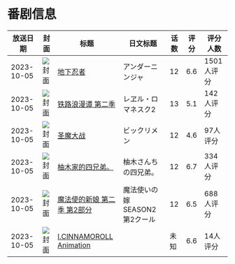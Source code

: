# 番剧信息

|放送日期|封面|标题|日文标题|话数|评分|评分人数|
|---|---|---|---|---|---|---|
|2023-10-05|![封面](https://lain.bgm.tv/pic/cover/c/c1/4c/348220_OwnzX.jpg)|[地下忍者](https://bangumi.tv/subject/348220)|アンダーニンジャ|12|6.6|1501人评分|
|2023-10-05|![封面](https://lain.bgm.tv/pic/cover/c/db/74/404284_f1616.jpg)|[铁路浪漫谭 第二季](https://bangumi.tv/subject/404284)|レヱル・ロマネスク2|13|5.1|142人评分|
|2023-10-05|![封面](https://lain.bgm.tv/pic/cover/c/37/4b/427568_Zo7c7.jpg)|[圣魔大战](https://bangumi.tv/subject/427568)|ビックリメン|12|4.6|97人评分|
|2023-10-05|![封面](https://lain.bgm.tv/pic/cover/c/3a/74/432651_fzzy2.jpg)|[柚木家的四兄弟。](https://bangumi.tv/subject/432651)|柚木さんちの四兄弟。|12|6.7|334人评分|
|2023-10-05|![封面](https://lain.bgm.tv/pic/cover/c/95/06/442523_Nf71c.jpg)|[魔法使的新娘 第二季 第2部分](https://bangumi.tv/subject/442523)|魔法使いの嫁 SEASON2 第2クール|12|6.5|688人评分|
|2023-10-05|![封面](https://lain.bgm.tv/pic/cover/c/6e/25/458110_4N7es.jpg)|[I.CINNAMOROLL Animation](https://bangumi.tv/subject/458110)||未知|6.6|14人评分|
